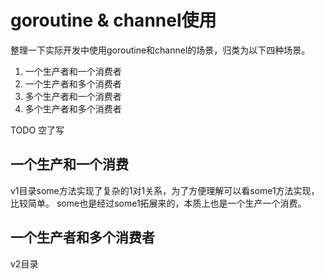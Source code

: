 # goroutine & channel使用
整理一下实际开发中使用goroutine和channel的场景，归类为以下四种场景。

1. 一个生产者和一个消费者
2. 一个生产者和多个消费者
3. 多个生产者和一个消费者
4. 多个生产者和多个消费者


TODO 空了写

## 一个生产和一个消费
v1目录some方法实现了复杂的1对1关系，为了方便理解可以看some1方法实现，比较简单。
some也是经过some1拓展来的，本质上也是一个生产一个消费。

## 一个生产者和多个消费者
v2目录 
